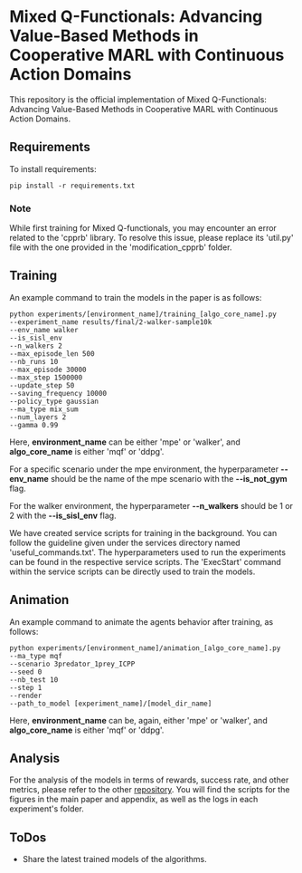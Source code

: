 # Mixed Q-Functionals: Advancing Value-Based Methods in Cooperative MARL with Continuous Action Domains

This repository is the official implementation of Mixed Q-Functionals: Advancing Value-Based Methods in Cooperative MARL with Continuous Action Domains. 


## Requirements

To install requirements:

```setup
pip install -r requirements.txt
```

### Note

While first training for Mixed Q-functionals, 
you may encounter an error related to the 'cpprb' library.
To resolve this issue, please replace its 'util.py' file 
with the one provided in the 'modification_cpprb' folder.




## Training

An example command to train the models in the paper is as follows:
```setup
python experiments/[environment_name]/training_[algo_core_name].py 
--experiment_name results/final/2-walker-sample10k 
--env_name walker 
--is_sisl_env 
--n_walkers 2 
--max_episode_len 500  
--nb_runs 10 
--max_episode 30000 
--max_step 1500000 
--update_step 50 
--saving_frequency 10000 
--policy_type gaussian 
--ma_type mix_sum 
--num_layers 2 
--gamma 0.99
```
Here, **environment_name** can be either 'mpe' or 'walker', and **algo_core_name** is either 'mqf' or 'ddpg'.

For a specific scenario under the mpe environment, the hyperparameter **--env_name** should be the name of the mpe scenario with the **--is_not_gym** flag.

For the walker environment, the hyperparameter **--n_walkers** should be 1 or 2 with the **--is_sisl_env** flag.

We have created service scripts for training in the background. 
You can follow the guideline given under the services directory named 'useful_commands.txt'. 
The hyperparameters used to run the experiments can be found in the respective service scripts. 
The 'ExecStart' command within the service scripts can be directly used to train the models.


## Animation

An example command to animate the agents behavior after training, as follows:
```setup
python experiments/[environment_name]/animation_[algo_core_name].py 
--ma_type mqf 
--scenario 3predator_1prey_ICPP 
--seed 0 
--nb_test 10 
--step 1 
--render
--path_to_model [experiment_name]/[model_dir_name]
```
Here, **environment_name** can be, again, either 'mpe' or 'walker', and **algo_core_name** is either 'mqf' or 'ddpg'.



## Analysis

For the analysis of the models in terms of rewards, success rate, and other metrics, 
please refer to the other [repository](https://github.com/yfindik/Mixed_Q-Functionals_Analysis). 
You will find the scripts for the figures in the main paper and appendix, 
as well as the logs in each experiment's folder.


## ToDos

- Share the latest trained models of the algorithms.




